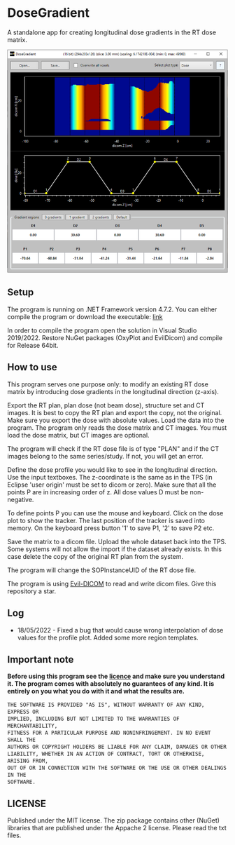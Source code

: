 # DoseGradient
A standalone app for creating longitudinal dose gradients in the RT dose matrix.

![image](image.png)

## Setup
The program is running on .NET Framework version 4.7.2. You can either compile the program or download the executable:  [link](https://github.com/brjdenis/DoseGradient/releases/download/v1.1/DoseGradient_v1.1.zip)

In order to compile the program open the solution in Visual Studio 2019/2022. Restore NuGet packages (OxyPlot and EvilDicom) and compile for Release 64bit.

## How to use
This program serves one purpose only: to modify an existing RT dose matrix by introducing dose gradients in the longitudinal direction (z-axis). 

Export the RT plan, plan dose (not beam dose), structure set and CT images. It is best to copy the RT plan and export the copy, not the original. Make sure you export the dose with absolute values. Load the data into the program. The program only reads the dose matrix and CT images. You must load the dose matrix, but CT images are optional.

The program will check if the RT dose file is of type "PLAN" and if the CT images belong to the same series/study. If not, you will get an error.

Define the dose profile you would like to see in the longitudinal direction. Use the input textboxes. The z-coordinate is the same as in the TPS (in Eclipse 'user origin' must be set to dicom or zero). Make sure that all the points P are in increasing order of z. All dose values D must be non-negative. 

To define points P you can use the mouse and keyboard. Click on the dose plot to show the tracker. The last position of the tracker is saved into memory. On the keyboard press button '1' to save P1, '2' to save P2 etc. 

Save the matrix to a dicom file. Upload the whole dataset back into the TPS. Some systems will not allow the import if the dataset already exists. In this case delete the copy of the original RT plan from the system.

The program will change the SOPInstanceUID of the RT dose file.

The program is using [Evil-DICOM](https://github.com/rexcardan/Evil-DICOM) to read and write dicom files. Give this repository a star.

## Log

 - 18/05/2022 - Fixed a bug that would cause wrong interpolation of dose values for the profile plot. Added some more region templates.


## Important note

**Before using this program see the [licence](https://github.com/brjdenis/DoseGradient/blob/master/LICENSE) and make sure you understand it. The program comes with absolutely no guarantees of any kind. It is entirely on you what you do with it and what the results are.**

```
THE SOFTWARE IS PROVIDED "AS IS", WITHOUT WARRANTY OF ANY KIND, EXPRESS OR
IMPLIED, INCLUDING BUT NOT LIMITED TO THE WARRANTIES OF MERCHANTABILITY,
FITNESS FOR A PARTICULAR PURPOSE AND NONINFRINGEMENT. IN NO EVENT SHALL THE
AUTHORS OR COPYRIGHT HOLDERS BE LIABLE FOR ANY CLAIM, DAMAGES OR OTHER
LIABILITY, WHETHER IN AN ACTION OF CONTRACT, TORT OR OTHERWISE, ARISING FROM,
OUT OF OR IN CONNECTION WITH THE SOFTWARE OR THE USE OR OTHER DEALINGS IN THE
SOFTWARE.
```


## LICENSE

Published under the MIT license. The zip package contains other (NuGet) libraries that are published under the Appache 2 license. Please read the txt files. 